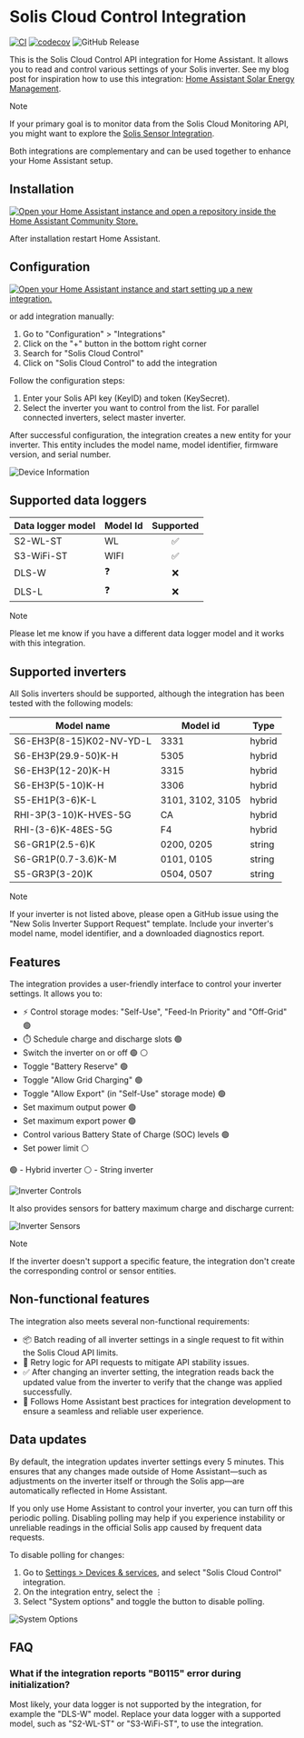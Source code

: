 # Solis Cloud Control Integration

[![CI](https://github.com/mkuthan/solis-cloud-control/actions/workflows/ci.yml/badge.svg)](https://github.com/mkuthan/solis-cloud-control/actions/workflows/ci.yml)
[![codecov](https://codecov.io/gh/mkuthan/solis-cloud-control/graph/badge.svg?token=19S6622V10)](https://codecov.io/gh/mkuthan/solis-cloud-control)
![GitHub Release](https://img.shields.io/github/v/release/mkuthan/solis-cloud-control)

This is the Solis Cloud Control API integration for Home Assistant.
It allows you to read and control various settings of your Solis inverter.
See my blog post for inspiration how to use this integration: [Home Assistant Solar Energy Management](https://mkuthan.github.io/blog/2025/04/12/home-assistant-solar/).

> [!NOTE]
> If your primary goal is to monitor data from the Solis Cloud Monitoring API, you might want to explore the [Solis Sensor Integration](https://github.com/hultenvp/solis-sensor/).
>
> Both integrations are complementary and can be used together to enhance your Home Assistant setup.

## Installation

[![Open your Home Assistant instance and open a repository inside the Home Assistant Community Store.](https://my.home-assistant.io/badges/hacs_repository.svg)](https://my.home-assistant.io/redirect/hacs_repository/?owner=mkuthan&repository=solis-cloud-control)

After installation restart Home Assistant.

## Configuration

[![Open your Home Assistant instance and start setting up a new integration.](https://my.home-assistant.io/badges/config_flow_start.svg)](https://my.home-assistant.io/redirect/config_flow_start/?domain=solis_cloud_control)

or add integration manually:

1. Go to "Configuration" > "Integrations"
2. Click on the "+" button in the bottom right corner
3. Search for "Solis Cloud Control"
4. Click on "Solis Cloud Control" to add the integration

Follow the configuration steps:

1. Enter your Solis API key (KeyID) and token (KeySecret).
2. Select the inverter you want to control from the list.
   For parallel connected inverters, select master inverter.

After successful configuration, the integration creates a new entity for your inverter. This entity includes the model name, model identifier, firmware version, and serial number.

![Device Information](device_info.png)

## Supported data loggers

| Data logger model | Model Id | Supported |
| ----------------- | -------- | :-------: |
| S2-WL-ST          | WL       |     ✅     |
| S3-WiFi-ST        | WIFI     |     ✅     |
| DLS-W             | ❓        |     ❌     |
| DLS-L             | ❓        |     ❌     |

> [!NOTE]
> Please let me know if you have a different data logger model and it works with this integration.

## Supported inverters

All Solis inverters should be supported, although the integration has been tested with the following models:

| Model name               | Model id         | Type   |
| ------------------------ | ---------------- | ------ |
| S6-EH3P(8-15)K02-NV-YD-L | 3331             | hybrid |
| S6-EH3P(29.9-50)K-H      | 5305             | hybrid |
| S6-EH3P(12-20)K-H        | 3315             | hybrid |
| S6-EH3P(5-10)K-H         | 3306             | hybrid |
| S5-EH1P(3-6)K-L          | 3101, 3102, 3105 | hybrid |
| RHI-3P(3-10)K-HVES-5G    | CA               | hybrid |
| RHI-(3-6)K-48ES-5G       | F4               | hybrid |
| S6-GR1P(2.5-6)K          | 0200, 0205       | string |
| S6-GR1P(0.7-3.6)K-M      | 0101, 0105       | string |
| S5-GR3P(3-20)K           | 0504, 0507       | string |

> [!NOTE]
> If your inverter is not listed above, please open a GitHub issue using the "New Solis Inverter Support Request" template.
> Include your inverter's model name, model identifier, and a downloaded diagnostics report.

## Features

The integration provides a user-friendly interface to control your inverter settings. It allows you to:

- ⚡ Control storage modes: "Self-Use", "Feed-In Priority" and "Off-Grid" 🟢
- ⏱️ Schedule charge and discharge slots 🟢
- Switch the inverter on or off 🟢 ⚪️
- Toggle "Battery Reserve" 🟢
- Toggle "Allow Grid Charging" 🟢
- Toggle "Allow Export" (in "Self-Use" storage mode) 🟢
- Set maximum output power 🟢
- Set maximum export power 🟢
- Control various Battery State of Charge (SOC) levels 🟢
- Set power limit ⚪️

🟢 - Hybrid inverter
⚪️ - String inverter

![Inverter Controls](inverter_controls.png)

It also provides sensors for battery maximum charge and discharge current:

![Inverter Sensors](inverter_sensors.png)

> [!NOTE]
> If the inverter doesn't support a specific feature, the integration don't create the corresponding control or sensor entities.

## Non-functional features

The integration also meets several non-functional requirements:

- 📦 Batch reading of all inverter settings in a single request to fit within the Solis Cloud API limits.
- 🔄 Retry logic for API requests to mitigate API stability issues.
- ✅ After changing an inverter setting, the integration reads back the updated value from the inverter to verify that the change was applied successfully.
- 🏡 Follows Home Assistant best practices for integration development to ensure a seamless and reliable user experience.

## Data updates

By default, the integration updates inverter settings every 5 minutes. This ensures that any changes made outside of Home Assistant—such as adjustments on the inverter itself or through the Solis app—are automatically reflected in Home Assistant.

If you only use Home Assistant to control your inverter, you can turn off this periodic polling. Disabling polling may help if you experience instability or unreliable readings in the official Solis app caused by frequent data requests.

To disable polling for changes:

1. Go to [Settings > Devices & services](https://my.home-assistant.io/redirect/integrations/), and select "Solis Cloud Control" integration.
2. On the integration entry, select the ⋮
3. Select "System options" and toggle the button to disable polling.

![System Options](system_options.png)

## FAQ

### What if the integration reports "B0115" error during initialization?

Most likely, your data logger is not supported by the integration, for example the "DLS-W" model.
Replace your data logger with a supported model, such as "S2-WL-ST" or "S3-WiFi-ST", to use the integration.
